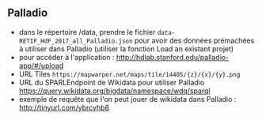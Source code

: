 
## Palladio
* dans le répertoire /data, prendre le fichier `data-RETIF_HdF_2017_all_Palladio.json` pour avoir des données prémachées à utiliser dans Palladio (utiliser la fonction Load an existant projet)
* pour accéder à l'application : http://hdlab.stanford.edu/palladio-app/#/upload
* URL Tiles `https://mapwarper.net/maps/tile/14405/{z}/{x}/{y}.png`
* URL du SPARLEndpoint de Wikidata pour utiliser Palladio
https://query.wikidata.org/bigdata/namespace/wdq/sparql
* exemple de requête que l'on peut jouer de wikidata dans Palladio : http://tinyurl.com/ybrcyhb8
